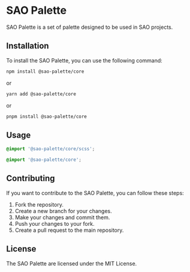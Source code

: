 # SAO Palette

SAO Palette is a set of palette designed to be used in SAO projects.

## Installation

To install the SAO Palette, you can use the following command:

```bash
npm install @sao-palette/core
```

or

```bash
yarn add @sao-palette/core
```

or

```bash
pnpm install @sao-palette/core
```

## Usage

```scss
@import '@sao-palette/core/scss';
```

```css
@import '@sao-palette/core';
```

## Contributing

If you want to contribute to the SAO Palette, you can follow these steps:

1. Fork the repository.
2. Create a new branch for your changes.
3. Make your changes and commit them.
4. Push your changes to your fork.
5. Create a pull request to the main repository.

## License

The SAO Palette are licensed under the MIT License.
